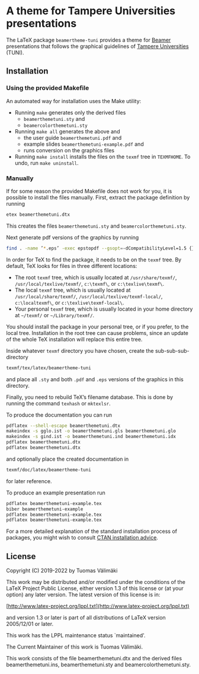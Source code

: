 # A theme for Tampere Universities presentations

The LaTeX package `beamertheme-tuni` provides a theme for [Beamer] presentations that follows the graphical guidelines of [Tampere Universities][tuni] (TUNI).

## Installation

### Using the provided Makefile

An automated way for installation uses the Make utility:

- Running `make` generates only the derived files
  + `beamerthemetuni.sty` and
  + `beamercolorthemetuni.sty`
- Running `make all` generates the above and
  + the user guide `beamerthemetuni.pdf` and
  + example slides `beamerthemetuni-example.pdf` and
  + runs conversion on the graphics files
- Running `make install` installs the files on the `texmf` tree in `TEXMFHOME`. To undo, run `make uninstall`.

### Manually

If for some reason the provided Makefile does not work for you, it is possible to install the files manually. First, extract the package definition by running

```bash
etex beamerthemetuni.dtx
```

This creates the files `beamerthemetuni.sty` and `beamercolorthemetuni.sty`.

Next generate pdf versions of the graphics by running

```bash
find . -name ’*.eps’ -exec epstopdf --gsopt=-dCompatibilityLevel=1.5 {} \;
```

In order for TeX to find the package, it needs to be on the `texmf` tree. By default, TeX looks for files in three different locations:

- The root `texmf` tree, which is usually located at `/usr/share/texmf/`, `/usr/local/texlive/texmf/`, `c:\texmf\`, or `c:\texlive\texmf\`.
- The local `texmf` tree, which is usually located at `/usr/local/share/texmf/`, `/usr/local/texlive/texmf-local/`, `c:\localtexmf\`, or `c:\texlive\texmf-local\`.
- Your personal `texmf` tree, which is usually located in your home directory at `~/texmf/` or `~/Library/texmf/`.

You should install the package in your personal tree, or if you prefer, to the local tree. Installation in the root tree can cause problems, since an update of the whole TeX installation will replace this entire tree.

Inside whatever `texmf` directory you have chosen, create the sub-sub-sub- directory

```bash
texmf/tex/latex/beamertheme-tuni
```

and place all `.sty` and both `.pdf` and `.eps` versions of the graphics in this directory.

Finally, you need to rebuild TeX’s filename database. This is done by running
the command `texhash` or `mktexlsr`.

To produce the documentation you can run

```bash
pdflatex --shell-escape beamerthemetuni.dtx
makeindex -s gglo.ist -o beamerthemetuni.gls beamerthemetuni.glo
makeindex -s gind.ist -o beamerthemetuni.ind beamerthemetuni.idx
pdflatex beamerthemetuni.dtx
pdflatex beamerthemetuni.dtx
```

and optionally place the created documentation in

```bash
texmf/doc/latex/beamertheme-tuni
```

for later reference.

To produce an example presentation run

```bash
pdflatex beamerthemetuni-example.tex
biber beamerthemetuni-example
pdflatex beamerthemetuni-example.tex
pdflatex beamerthemetuni-example.tex
```

For a more detailed explanation of the standard installation process of packages, you might wish to consult [CTAN installation advice][ctan].

## License

Copyright (C) 2019-2022 by Tuomas Välimäki

This work may be distributed and/or modified under the conditions of the LaTeX Project Public License, either version 1.3 of this license or (at your option) any later version. The latest version of this license is in:

[http://www.latex-project.org/lppl.txt](http://www.latex-project.org/lppl.txt)

and version 1.3 or later is part of all distributions of LaTeX version 2005/12/01 or later.

This work has the LPPL maintenance status `maintained'.

The Current Maintainer of this work is Tuomas Välimäki.

This work consists of the file beamerthemetuni.dtx and the derived files beamerthemetuni.ins, beamerthemetuni.sty and beamercolorthemetuni.sty.

[tuni]: https://www.tuni.fi/en
[Beamer]: https://ctan.org/pkg/beamer
[ctan]: http://www.ctan.org/installationadvice/
